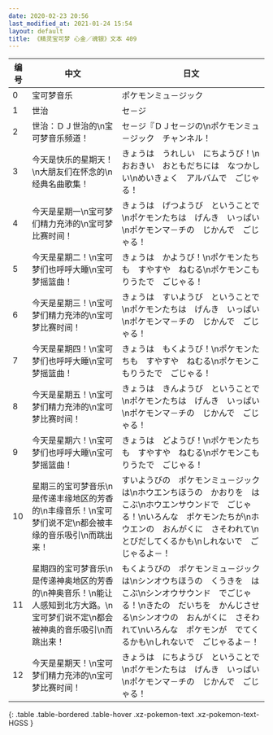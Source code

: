 ```yaml
---
date: 2020-02-23 20:56
last_modified_at: 2021-01-24 15:54
layout: default
title: 《精灵宝可梦 心金／魂银》文本 409
---
```

| 编号 | 中文 | 日文 |
| ---- | ---- | ---- |
| 0 | 宝可梦音乐 | ポケモンミュ－ジック |
| 1 | 世治 | セ－ジ |
| 2 | 世治：ＤＪ世治的\n宝可梦音乐频道！ | セ－ジ『ＤＪセ－ジの\nポケモンミュ－ジック　チャンネル！ |
| 3 | 今天是快乐的星期天！\n大朋友们在怀念的\n经典名曲歌集！ | きょうは　うれしい　にちようび！\nおおきい　おともだちには　なつかしい\nめいきょく　アルバムで　ごじゃる！ |
| 4 | 今天是星期一\n宝可梦们精力充沛的\n宝可梦比赛时间！ | きょうは　げつようび　ということで\nポケモンたちは　げんき　いっぱい\nポケモンマ－チの　じかんで　ごじゃる！ |
| 5 | 今天是星期二！\n宝可梦们也呼呼大睡\n宝可梦摇篮曲！ | きょうは　かようび！\nポケモンたちも　すやすや　ねむる\nポケモンこもりうたで　ごじゃる！ |
| 6 | 今天是星期三！\n宝可梦们精力充沛的\n宝可梦比赛时间！ | きょうは　すいようび　ということで\nポケモンたちは　げんき　いっぱい\nポケモンマ－チの　じかんで　ごじゃる！ |
| 7 | 今天是星期四！\n宝可梦们也呼呼大睡\n宝可梦摇篮曲！ | きょうは　もくようび！\nポケモンたちも　すやすや　ねむる\nポケモンこもりうたで　ごじゃる！ |
| 8 | 今天是星期五！\n宝可梦们精力充沛的\n宝可梦比赛时间！ | きょうは　きんようび　ということで\nポケモンたちは　げんき　いっぱい\nポケモンマ－チの　じかんで　ごじゃる！ |
| 9 | 今天是星期六！\n宝可梦们也呼呼大睡\n宝可梦摇篮曲！ | きょうは　どようび！\nポケモンたちも　すやすや　ねむる\nポケモンこもりうたで　ごじゃる！ |
| 10 | 星期三的宝可梦音乐\n是传递丰缘地区的芳香的\n丰缘音乐！\n宝可梦们说不定\n都会被丰缘的音乐吸引\n而跳出来！ | すいようびの　ポケモンミュ－ジックは\nホウエンちほうの　かおりを　はこぶ\nホウエンサウンドで　ごじゃる！\nいろんな　ポケモンたちが\nホウエンの　おんがくに　さそわれて\nとびだしてくるかも\nしれないで　ごじゃるよ－！ |
| 11 | 星期四的宝可梦音乐\n是传递神奥地区的芳香的\n神奥音乐！\n能让人感知到北方大路。\n宝可梦们说不定\n都会被神奥的音乐吸引\n而跳出来！ | もくようびの　ポケモンミュ－ジックは\nシンオウちほうの　くうきを　はこぶ\nシンオウサウンド　でごじゃる！\nきたの　だいちを　かんじさせる\nシンオウの　おんがくに　さそわれて\nいろんな　ポケモンが　でてくるかも\nしれないで　ごじゃるよ－！ |
| 12 | 今天是星期天！\n宝可梦们精力充沛的\n宝可梦比赛时间！ | きょうは　にちようび　ということで\nポケモンたちは　げんき　いっぱい\nポケモンマ－チの　じかんで　ごじゃる！ |
{: .table .table-bordered .table-hover .xz-pokemon-text .xz-pokemon-text-HGSS }